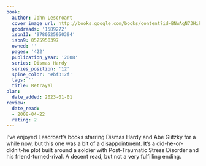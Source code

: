 ```yaml
---
book:
  author: John Lescroart
  cover_image_url: http://books.google.com/books/content?id=BNwAgN73HikC&printsec=frontcover&img=1&zoom=1&edge=curl&source=gbs_api
  goodreads: '1589272'
  isbn13: '9780525950394'
  isbn9: 0525950397
  owned: ''
  pages: '422'
  publication_year: '2008'
  series: Dismas Hardy
  series_position: '12'
  spine_color: '#bf312f'
  tags: ''
  title: Betrayal
plan:
  date_added: 2023-01-01
review:
  date_read:
  - 2008-04-22
  rating: 2
---
```

I’ve enjoyed Lescroart’s books starring Dismas Hardy and Abe Glitzky for a while now, but this one was a bit of a disappointment. It’s a did-he-or-didn’t-he plot built around a soldier with Post-Traumatic Stress Disorder and his friend-turned-rival. A decent read, but not a very fulfilling ending.


